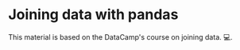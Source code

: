 # Joining data with pandas

This material is based on the DataCamp's course on joining data. :computer:. 
